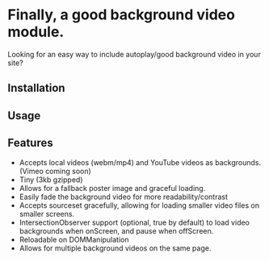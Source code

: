 # Finally, a good background video module.

Looking for an easy way to include autoplay/good background video in your site?

## Installation

## Usage

## Features

- Accepts local videos (webm/mp4) and YouTube videos as backgrounds. (Vimeo coming soon)
- Tiny (3kb gzipped)
- Allows for a fallback poster image and graceful loading.
- Easily fade the background video for more readability/contrast
- Accepts sourceset gracefully, allowing for loading smaller video files on smaller screens.
- IntersectionObserver support (optional, true by default) to load video backgrounds when onScreen, and pause when offScreen.
- Reloadable on DOMManipulation
- Allows for multiple background videos on the same page.